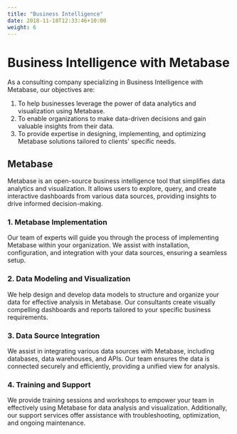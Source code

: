 ```yaml
---
title: "Business Intelligence"
date: 2018-11-18T12:33:46+10:00
weight: 6
---
```


# Business Intelligence with Metabase

As a consulting company specializing in Business Intelligence with Metabase, our objectives are:

1. To help businesses leverage the power of data analytics and visualization using Metabase.
2. To enable organizations to make data-driven decisions and gain valuable insights from their data.
3. To provide expertise in designing, implementing, and optimizing Metabase solutions tailored to clients' specific needs.

## Metabase

Metabase is an open-source business intelligence tool that simplifies data analytics and visualization. It allows users to explore, query, and create interactive dashboards from various data sources, providing insights to drive informed decision-making.


### 1. Metabase Implementation

Our team of experts will guide you through the process of implementing Metabase within your organization. We assist with installation, configuration, and integration with your data sources, ensuring a seamless setup.

### 2. Data Modeling and Visualization

We help design and develop data models to structure and organize your data for effective analysis in Metabase. Our consultants create visually compelling dashboards and reports tailored to your specific business requirements.

### 3. Data Source Integration

We assist in integrating various data sources with Metabase, including databases, data warehouses, and APIs. Our team ensures the data is connected securely and efficiently, providing a unified view for analysis.

### 4. Training and Support

We provide training sessions and workshops to empower your team in effectively using Metabase for data analysis and visualization. Additionally, our support services offer assistance with troubleshooting, optimization, and ongoing maintenance.

